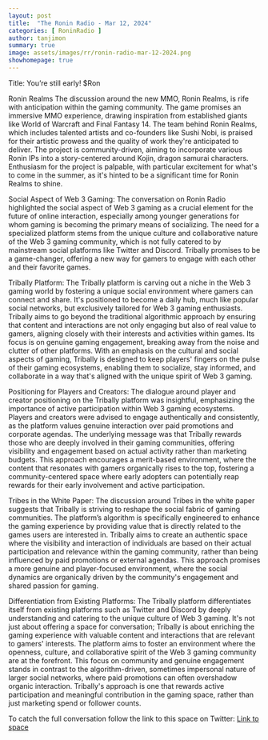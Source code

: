 ```yaml
---
layout: post
title:  "The Ronin Radio - Mar 12, 2024"
categories: [ RoninRadio ]
author: tanjimon
summary: true
image: assets/images/rr/ronin-radio-mar-12-2024.png
showhomepage: true
---
```


Title: You’re still early! $Ron

Ronin Realms
The discussion around the new MMO, Ronin Realms, is rife with anticipation within the gaming community. The game promises an immersive MMO experience, drawing inspiration from established giants like World of Warcraft and Final Fantasy 14. The team behind Ronin Realms, which includes talented artists and co-founders like Sushi Nobi, is praised for their artistic prowess and the quality of work they're anticipated to deliver. The project is community-driven, aiming to incorporate various Ronin IPs into a story-centered around Kojin, dragon samurai characters. Enthusiasm for the project is palpable, with particular excitement for what's to come in the summer, as it's hinted to be a significant time for Ronin Realms to shine.

Social Aspect of Web 3 Gaming: 
The conversation on Ronin Radio highlighted the social aspect of Web 3 gaming as a crucial element for the future of online interaction, especially among younger generations for whom gaming is becoming the primary means of socializing. The need for a specialized platform stems from the unique culture and collaborative nature of the Web 3 gaming community, which is not fully catered to by mainstream social platforms like Twitter and Discord. Tribally promises to be a game-changer, offering a new way for gamers to engage with each other and their favorite games.

Tribally Platform: 
The Tribally platform is carving out a niche in the Web 3 gaming world by fostering a unique social environment where gamers can connect and share. It's positioned to become a daily hub, much like popular social networks, but exclusively tailored for Web 3 gaming enthusiasts. Tribally aims to go beyond the traditional algorithmic approach by ensuring that content and interactions are not only engaging but also of real value to gamers, aligning closely with their interests and activities within games. Its focus is on genuine gaming engagement, breaking away from the noise and clutter of other platforms. With an emphasis on the cultural and social aspects of gaming, Tribally is designed to keep players' fingers on the pulse of their gaming ecosystems, enabling them to socialize, stay informed, and collaborate in a way that's aligned with the unique spirit of Web 3 gaming.

Positioning for Players and Creators: 
The dialogue around player and creator positioning on the Tribally platform was insightful, emphasizing the importance of active participation within Web 3 gaming ecosystems. Players and creators were advised to engage authentically and consistently, as the platform values genuine interaction over paid promotions and corporate agendas. The underlying message was that Tribally rewards those who are deeply involved in their gaming communities, offering visibility and engagement based on actual activity rather than marketing budgets. This approach encourages a merit-based environment, where the content that resonates with gamers organically rises to the top, fostering a community-centered space where early adopters can potentially reap rewards for their early involvement and active participation.

Tribes in the White Paper: 
The discussion around Tribes in the white paper suggests that Tribally is striving to reshape the social fabric of gaming communities. The platform’s algorithm is specifically engineered to enhance the gaming experience by providing value that is directly related to the games users are interested in. Tribally aims to create an authentic space where the visibility and interaction of individuals are based on their actual participation and relevance within the gaming community, rather than being influenced by paid promotions or external agendas. This approach promises a more genuine and player-focused environment, where the social dynamics are organically driven by the community's engagement and shared passion for gaming.

Differentiation from Existing Platforms: 
The Tribally platform differentiates itself from existing platforms such as Twitter and Discord by deeply understanding and catering to the unique culture of Web 3 gaming. It's not just about offering a space for conversation; Tribally is about enriching the gaming experience with valuable content and interactions that are relevant to gamers' interests. The platform aims to foster an environment where the openness, culture, and collaborative spirit of the Web 3 gaming community are at the forefront. This focus on community and genuine engagement stands in contrast to the algorithm-driven, sometimes impersonal nature of larger social networks, where paid promotions can often overshadow organic interaction. Tribally's approach is one that rewards active participation and meaningful contribution in the gaming space, rather than just marketing spend or follower counts.

To catch the full conversation follow the link to this space on Twitter:  <a href="https://twitter.com/i/spaces/1vOxwjedwEoJB?s=20">Link to space</a>



